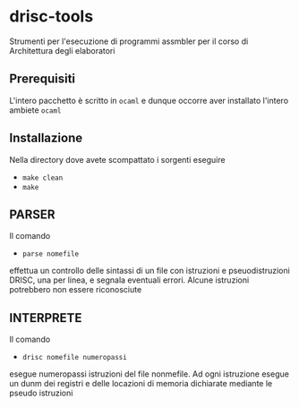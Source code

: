 # drisc-tools
Strumenti per l'esecuzione di programmi assmbler per il corso di Architettura degli elaboratori 

## Prerequisiti
L'intero pacchetto è scritto in `ocaml` e dunque occorre aver installato l'intero ambiete `ocaml`

## Installazione
Nella directory dove avete scompattato i sorgenti eseguire

- `make clean`
- `make`

## PARSER
Il comando 
  -  `parse nomefile`  
  
effettua un controllo delle sintassi di un file con istruzioni e pseuodistruzioni DRISC, una per linea, e segnala eventuali errori. Alcune istruzioni potrebbero non essere riconosciute


## INTERPRETE
Il comando  
  - `drisc nomefile numeropassi`
  
esegue numeropassi istruzioni del file nonmefile. Ad ogni istruzione esegue un dunm dei registri e delle locazioni di memoria dichiarate mediante le pseudo istruzioni


